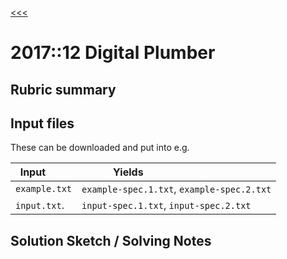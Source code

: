 [<<<](../README.md)

# 2017::12 Digital Plumber

## Rubric summary

## Input files

These can be downloaded and put into e.g.

| Input         | Yields                                     |
|---------------|--------------------------------------------|
| `example.txt` | `example-spec.1.txt`, `example-spec.2.txt` |
| `input.txt`.  | `input-spec.1.txt`, `input-spec.2.txt`     |

## Solution Sketch / Solving Notes

